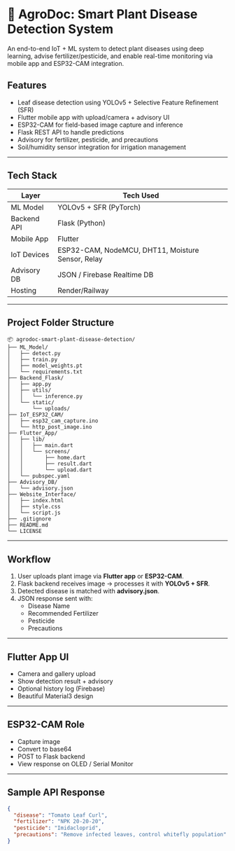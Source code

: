 # 🌿 AgroDoc: Smart Plant Disease Detection System

An end-to-end IoT + ML system to detect plant diseases using deep learning, advise fertilizer/pesticide, and enable real-time monitoring via mobile app and ESP32-CAM integration.

##  Features

-  Leaf disease detection using YOLOv5 + Selective Feature Refinement (SFR)
-  Flutter mobile app with upload/camera + advisory UI
-  ESP32-CAM for field-based image capture and inference
-  Flask REST API to handle predictions
-  Advisory for fertilizer, pesticide, and precautions
-  Soil/humidity sensor integration for irrigation management

---

##  Tech Stack

| Layer            | Tech Used |
|------------------|-----------|
| ML Model         | YOLOv5 + SFR (PyTorch) |
| Backend API      | Flask (Python) |
| Mobile App       | Flutter |
| IoT Devices      | ESP32-CAM, NodeMCU, DHT11, Moisture Sensor, Relay |
| Advisory DB      | JSON / Firebase Realtime DB |
| Hosting          | Render/Railway|

---

##  Project Folder Structure

```
📦 agrodoc-smart-plant-disease-detection/
├── ML_Model/
│   ├── detect.py
│   ├── train.py
│   ├── model_weights.pt
│   └── requirements.txt
├── Backend_Flask/
│   ├── app.py
│   ├── utils/
│   │   └── inference.py
│   └── static/
│       └── uploads/
├── IoT_ESP32_CAM/
│   ├── esp32_cam_capture.ino
│   └── http_post_image.ino
├── Flutter_App/
│   ├── lib/
│   │   ├── main.dart
│   │   └── screens/
│   │       ├── home.dart
│   │       ├── result.dart
│   │       └── upload.dart
│   └── pubspec.yaml
├── Advisory_DB/
│   └── advisory.json
├── Website_Interface/
│   ├── index.html
│   ├── style.css
│   └── script.js
├── .gitignore
├── README.md
└── LICENSE
```

---

##  Workflow

1. User uploads plant image via **Flutter app** or **ESP32-CAM**.
2. Flask backend receives image → processes it with **YOLOv5 + SFR**.
3. Detected disease is matched with **advisory.json**.
4. JSON response sent with:
    -  Disease Name
    -  Recommended Fertilizer
    -  Pesticide
    -  Precautions

---

##  Flutter App UI

- Camera and gallery upload
- Show detection result + advisory
- Optional history log (Firebase)
- Beautiful Material3 design

---

##  ESP32-CAM Role

- Capture image
- Convert to base64
- POST to Flask backend
- View response on OLED / Serial Monitor

---

##  Sample API Response

```json
{
  "disease": "Tomato Leaf Curl",
  "fertilizer": "NPK 20-20-20",
  "pesticide": "Imidacloprid",
  "precautions": "Remove infected leaves, control whitefly population"
}

